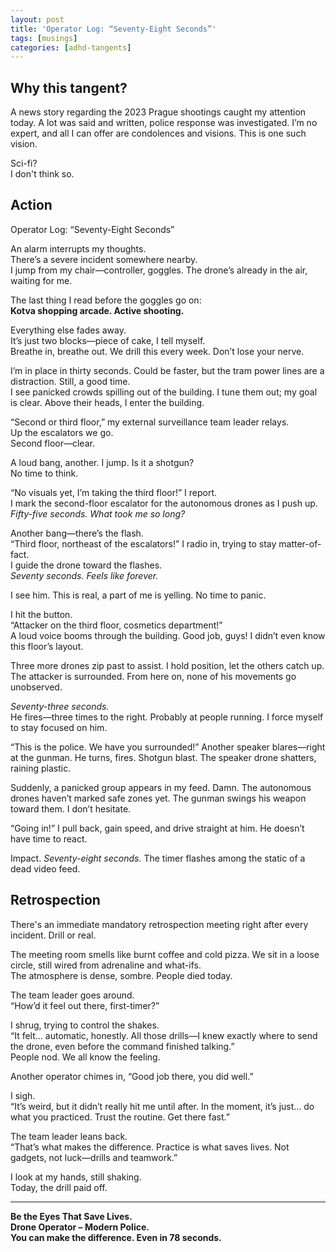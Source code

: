 ```yaml
---
layout: post
title: 'Operator Log: “Seventy-Eight Seconds”'
tags: [musings]
categories: [adhd-tangents]
---
```


## Why this tangent?

A news story regarding the 2023 Prague shootings caught my attention today. A lot was said and written, police response
was investigated. I’m no expert, and all I can offer are condolences and visions. This is one such vision.

Sci-fi?  
I don't think so.

## Action

Operator Log: “Seventy-Eight Seconds”

An alarm interrupts my thoughts.  
There’s a severe incident somewhere nearby.  
I jump from my chair—controller, goggles. The drone’s already in the air, waiting for me.

The last thing I read before the goggles go on:  
**Kotva shopping arcade. Active shooting.**

Everything else fades away.  
It’s just two blocks—piece of cake, I tell myself.  
Breathe in, breathe out. We drill this every week. Don’t lose your nerve.

I’m in place in thirty seconds. Could be faster, but the tram power lines are a distraction. Still, a good time.  
I see panicked crowds spilling out of the building. I tune them out; my goal is clear. Above their heads, I enter the building.

“Second or third floor,” my external surveillance team leader relays.  
Up the escalators we go.  
Second floor—clear.

A loud bang, another. I jump. Is it a shotgun?  
No time to think.

“No visuals yet, I’m taking the third floor!” I report.  
I mark the second-floor escalator for the autonomous drones as I push up.  
*Fifty-five seconds. What took me so long?*

Another bang—there’s the flash.  
“Third floor, northeast of the escalators!” I radio in, trying to stay matter-of-fact.  
I guide the drone toward the flashes.  
*Seventy seconds. Feels like forever.*

I see him. This is real, a part of me is yelling. No time to panic.

I hit the button.  
“Attacker on the third floor, cosmetics department!”  
A loud voice booms through the building. Good job, guys! I didn’t even know this floor’s layout.

Three more drones zip past to assist. I hold position, let the others catch up. The attacker is surrounded. From here on, none of his movements go unobserved.

*Seventy-three seconds.*  
He fires—three times to the right. Probably at people running. I force myself to stay focused on him.

“This is the police. We have you surrounded!”
Another speaker blares—right at the gunman. He turns, fires. Shotgun blast. The speaker drone shatters, raining plastic.

Suddenly, a panicked group appears in my feed. Damn. The autonomous drones haven’t marked safe zones yet. The gunman swings his weapon toward them. I don’t hesitate.

“Going in!”
I pull back, gain speed, and drive straight at him. He doesn’t have time to react.

Impact.
*Seventy-eight seconds.*
The timer flashes among the static of a dead video feed.

## Retrospection

There's an immediate mandatory retrospection meeting right after every incident. Drill or real.

The meeting room smells like burnt coffee and cold pizza. We sit in a loose circle, still wired from adrenaline and what-ifs.  
The atmosphere is dense, sombre. People died today.

The team leader goes around.  
“How’d it feel out there, first-timer?”

I shrug, trying to control the shakes.  
“It felt… automatic, honestly. All those drills—I knew exactly where to send the drone, even before the command finished talking.”  
People nod. We all know the feeling.

Another operator chimes in, “Good job there, you did well.”

I sigh.  
“It’s weird, but it didn’t really hit me until after. In the moment, it’s just… do what you practiced. Trust the routine. Get there fast.”

The team leader leans back.  
“That’s what makes the difference. Practice is what saves lives. Not gadgets, not luck—drills and teamwork.”

I look at my hands, still shaking.  
Today, the drill paid off.

---

**Be the Eyes That Save Lives.**  
**Drone Operator – Modern Police.**  
**You can make the difference. Even in 78 seconds.**  
